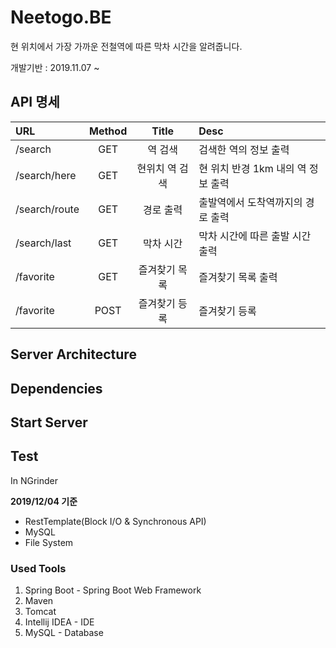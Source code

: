 # Neetogo.BE

현 위치에서 가장 가까운 전철역에 따른 막차 시간을 알려줍니다. 

 

개발기반 : 2019.11.07 ~

## API 명세
| URL | Method | Title | Desc|
|:---|:---:|:---:|:---|
|/search|GET|역 검색|검색한 역의 정보 출력|
|/search/here|GET|현위치 역 검색|현 위치 반경 1km 내의 역 정보 출력|
|/search/route|GET|경로 출력|출발역에서 도착역까지의 경로 출력|
|/search/last|GET|막차 시간|막차 시간에 따른 출발 시간 출력|
|/favorite|GET|즐겨찾기 목록|즐겨찾기 목록 출력|
|/favorite|POST|즐겨찾기 등록|즐겨찾기 등록|


 
## Server Architecture

## Dependencies

## Start Server

## Test 

In NGrinder 

**2019/12/04 기준** 

* RestTemplate(Block I/O & Synchronous API)
* MySQL
* File System 



### Used Tools
1. Spring Boot - Spring Boot Web Framework
2. Maven
3. Tomcat
4. Intellij IDEA - IDE
5. MySQL - Database

